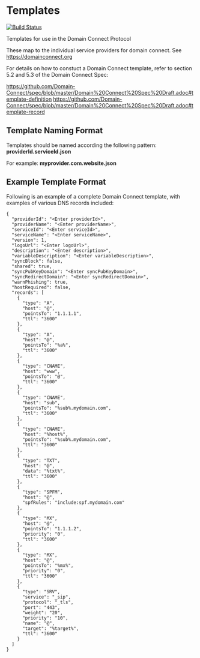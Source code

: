 # Templates
[![Build Status](https://travis-ci.com/Domain-Connect/Templates.svg?branch=master)](https://travis-ci.com/Domain-Connect/Templates)

Templates for use in the Domain Connect Protocol

These map to the individual service providers for domain connect. See https://domainconnect.org

For details on how to constuct a Domain Connect template, refer to section 5.2 and 5.3 of the Domain Connect Spec:

https://github.com/Domain-Connect/spec/blob/master/Domain%20Connect%20Spec%20Draft.adoc#template-definition
https://github.com/Domain-Connect/spec/blob/master/Domain%20Connect%20Spec%20Draft.adoc#template-record

## Template Naming Format

Templates should be named according the following pattern: **providerId.serviceId.json**

For example: **myprovider.com.website.json**

## Example Template Format

Following is an example of a complete Domain Connect template, with examples of various DNS records included:

```
{
  "providerId": "<Enter providerId>",
  "providerName": "<Enter providerName>",
  "serviceId": "<Enter serviceId>",
  "serviceName": "<Enter serviceName>",
  "version": 1,
  "logoUrl": "<Enter logoUrl>",
  "description": "<Enter description>",
  "variableDescription": "<Enter variableDescription>",
  "syncBlock": false,
  "shared": true,
  "syncPubKeyDomain": "<Enter syncPubKeyDomain>",
  "syncRedirectDomain": "<Enter syncRedirectDomain>",
  "warnPhishing": true,
  "hostRequired": false,
  "records": [
    {
      "type": "A",
      "host": "@",
      "pointsTo": "1.1.1.1",
      "ttl": "3600"
    },
    {
      "type": "A",
      "host": "@",
      "pointsTo": "%a%",
      "ttl": "3600"
    },
    {
      "type": "CNAME",
      "host": "www",
      "pointsTo": "@",
      "ttl": "3600"
    },
    {
      "type": "CNAME",
      "host": "sub",
      "pointsTo": "%sub%.mydomain.com",
      "ttl": "3600"
    },
    {
      "type": "CNAME",
      "host": "%host%",
      "pointsTo": "%sub%.mydomain.com",
      "ttl": "3600"
    },
    {
      "type": "TXT",
      "host": "@",
      "data": "%txt%",
      "ttl": "3600"
    },
    {
      "type": "SPFM",
      "host": "@",
      "spfRules": "include:spf.mydomain.com"
    },
    {
      "type": "MX",
      "host": "@",
      "pointsTo": "1.1.1.2",
      "priority": "0",
      "ttl": "3600"
    },
    {
      "type": "MX",
      "host": "@",
      "pointsTo": "%mx%",
      "priority": "0",
      "ttl": "3600"
    },
    {
      "type": "SRV",
      "service": "_sip",
      "protocol": "_tls",
      "port": "443",
      "weight": "20",
      "priority": "10",
      "name": "@",
      "target": "%target%",
      "ttl": "3600"
    }
  ]
}
```
